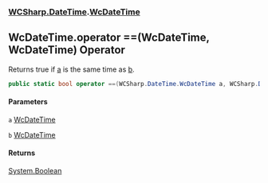 ### [WCSharp.DateTime](WCSharp.DateTime.md 'WCSharp.DateTime').[WcDateTime](WCSharp.DateTime.WcDateTime.md 'WCSharp.DateTime.WcDateTime')

## WcDateTime.operator ==(WcDateTime, WcDateTime) Operator

Returns true if [a](WCSharp.DateTime.WcDateTime.op_Equality(WCSharp.DateTime.WcDateTime,WCSharp.DateTime.WcDateTime).md#WCSharp.DateTime.WcDateTime.op_Equality(WCSharp.DateTime.WcDateTime,WCSharp.DateTime.WcDateTime).a 'WCSharp.DateTime.WcDateTime.op_Equality(WCSharp.DateTime.WcDateTime, WCSharp.DateTime.WcDateTime).a') is the same time as [b](WCSharp.DateTime.WcDateTime.op_Equality(WCSharp.DateTime.WcDateTime,WCSharp.DateTime.WcDateTime).md#WCSharp.DateTime.WcDateTime.op_Equality(WCSharp.DateTime.WcDateTime,WCSharp.DateTime.WcDateTime).b 'WCSharp.DateTime.WcDateTime.op_Equality(WCSharp.DateTime.WcDateTime, WCSharp.DateTime.WcDateTime).b').

```csharp
public static bool operator ==(WCSharp.DateTime.WcDateTime a, WCSharp.DateTime.WcDateTime b);
```
#### Parameters

<a name='WCSharp.DateTime.WcDateTime.op_Equality(WCSharp.DateTime.WcDateTime,WCSharp.DateTime.WcDateTime).a'></a>

`a` [WcDateTime](WCSharp.DateTime.WcDateTime.md 'WCSharp.DateTime.WcDateTime')

<a name='WCSharp.DateTime.WcDateTime.op_Equality(WCSharp.DateTime.WcDateTime,WCSharp.DateTime.WcDateTime).b'></a>

`b` [WcDateTime](WCSharp.DateTime.WcDateTime.md 'WCSharp.DateTime.WcDateTime')

#### Returns
[System.Boolean](https://docs.microsoft.com/en-us/dotnet/api/System.Boolean 'System.Boolean')